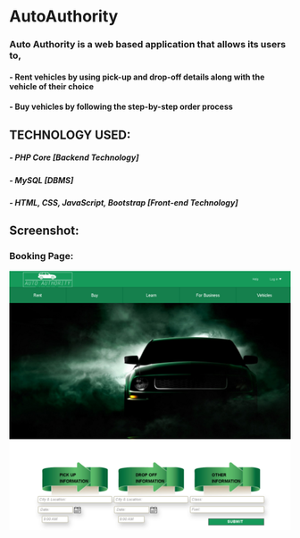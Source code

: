 # AutoAuthority

### Auto Authority is a web based application that allows its users to,
 #### - Rent vehicles by using pick-up and drop-off details along with the vehicle of their choice
 #### - Buy vehicles by following the step-by-step order process

## TECHNOLOGY USED:
#####	- PHP Core [Backend Technology]
#####	- MySQL [DBMS]
#####	- HTML, CSS, JavaScript, Bootstrap [Front-end Technology]

##  Screenshot:
### Booking Page:

![This is an image](/Source%20Code/images/screenshot.png)
